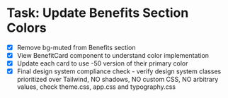 # Task: Update Benefits Section Colors

- [x] Remove bg-muted from Benefits section
- [x] View BenefitCard component to understand color implementation
- [x] Update each card to use -50 version of their primary color
- [x] Final design system compliance check - verify design system classes prioritized over Tailwind, NO shadows, NO custom CSS, NO arbitrary values, check theme.css, app.css and typography.css
